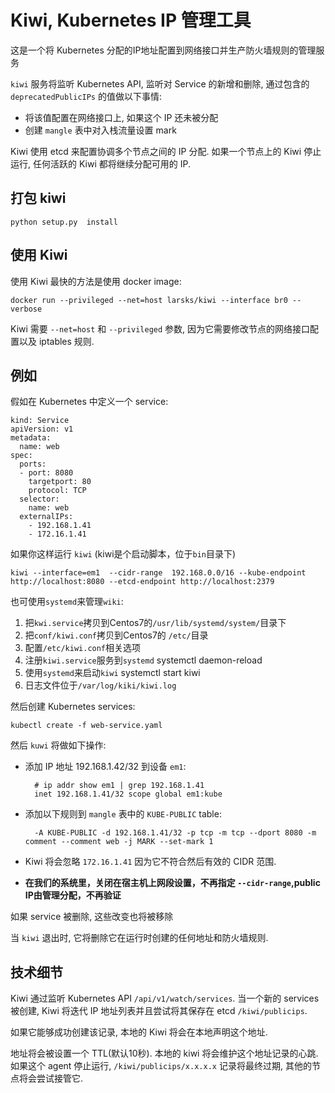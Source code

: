 # Kiwi, Kubernetes IP 管理工具

这是一个将 Kubernetes 分配的IP地址配置到网络接口并生产防火墙规则的管理服务

`kiwi` 服务将监听 Kubernetes API, 监听对 Service 的新增和删除, 通过包含的 `deprecatedPublicIPs` 的值做以下事情: 

- 将该值配置在网络接口上, 如果这个 IP 还未被分配
- 创建 `mangle` 表中对入栈流量设置 mark

Kiwi 使用 etcd 来配置协调多个节点之间的 IP 分配. 如果一个节点上的 Kiwi 停止运行, 任何活跃的 Kiwi 都将继续分配可用的 IP.

## 打包 kiwi 

    python setup.py  install

## 使用 Kiwi

使用 Kiwi 最快的方法是使用 docker image:

    docker run --privileged --net=host larsks/kiwi --interface br0 --verbose

Kiwi 需要 `--net=host` 和 `--privileged` 参数, 因为它需要修改节点的网络接口配置以及 iptables 规则.

## 例如

假如在 Kubernetes 中定义一个 service:

    kind: Service
    apiVersion: v1
    metadata:
      name: web
    spec:
      ports:
      - port: 8080
        targetport: 80
        protocol: TCP
      selector:
        name: web
      externalIPs:
        - 192.168.1.41
        - 172.16.1.41  
如果你这样运行 `kiwi` (kiwi是个启动脚本，位于`bin`目录下)

    kiwi --interface=em1  --cidr-range  192.168.0.0/16 --kube-endpoint http://localhost:8080 --etcd-endpoint http://localhost:2379 


也可使用`systemd`来管理`wiki`:

1. 把`kwi.service`拷贝到Centos7的`/usr/lib/systemd/system/`目录下
2. 把`conf/kiwi.conf`拷贝到Centos7的 `/etc/`目录
3. 配置`/etc/kiwi.conf`相关选项
4. 注册`kiwi.service`服务到`systemd`
        systemctl  daemon-reload
5. 使用`systemd`来启动`kiwi`
        systemctl start  kiwi
6. 日志文件位于`/var/log/kiki/kiwi.log`

    
然后创建 Kubernetes services:

    kubectl create -f web-service.yaml

然后 `kuwi` 将做如下操作:

- 添加 IP 地址 192.168.1.42/32 到设备 `em1`:

        # ip addr show em1 | grep 192.168.1.41
        inet 192.168.1.41/32 scope global em1:kube

- 添加以下规则到 `mangle` 表中的 `KUBE-PUBLIC`
  table:

        -A KUBE-PUBLIC -d 192.168.1.41/32 -p tcp -m tcp --dport 8080 -m comment --comment web -j MARK --set-mark 1

- Kiwi 将会忽略 `172.16.1.41` 因为它不符合然后有效的 CIDR 范围.

- **在我们的系统里，关闭在宿主机上网段设置，不再指定 `--cidr-range`,public IP由管理分配，不再验证**





如果 service 被删除, 这些改变也将被移除

当 `kiwi` 退出时, 它将删除它在运行时创建的任何地址和防火墙规则.

## 技术细节

Kiwi 通过监听 Kubernetes API `/api/v1/watch/services`. 当一个新的 services 被创建, Kiwi 将迭代 IP 地址列表并且尝试将其保存在 etcd `/kiwi/publicips`.

如果它能够成功创建该记录, 本地的 Kiwi 将会在本地声明这个地址.

地址将会被设置一个 TTL(默认10秒). 本地的 kiwi 将会维护这个地址记录的心跳. 如果这个 agent 停止运行, `/kiwi/publicips/x.x.x.x` 记录将最终过期, 其他的节点将会尝试接管它.

